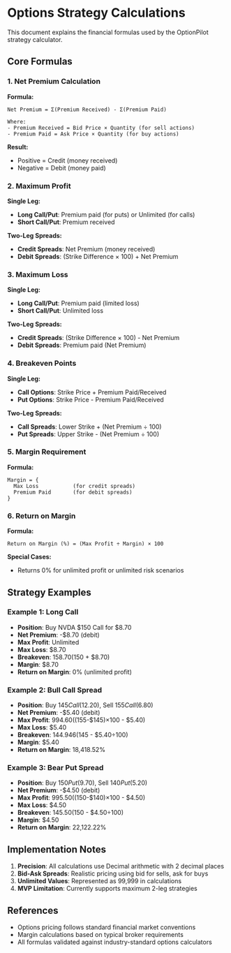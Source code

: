 # Options Strategy Calculations

This document explains the financial formulas used by the OptionPilot strategy calculator.

## Core Formulas

### 1. Net Premium Calculation

**Formula:**
```
Net Premium = Σ(Premium Received) - Σ(Premium Paid)

Where:
- Premium Received = Bid Price × Quantity (for sell actions)
- Premium Paid = Ask Price × Quantity (for buy actions)
```

**Result:**
- Positive = Credit (money received)
- Negative = Debit (money paid)

### 2. Maximum Profit

**Single Leg:**
- **Long Call/Put**: Premium paid (for puts) or Unlimited (for calls)
- **Short Call/Put**: Premium received

**Two-Leg Spreads:**
- **Credit Spreads**: Net Premium (money received)
- **Debit Spreads**: (Strike Difference × 100) + Net Premium

### 3. Maximum Loss

**Single Leg:**
- **Long Call/Put**: Premium paid (limited loss)
- **Short Call/Put**: Unlimited loss

**Two-Leg Spreads:**
- **Credit Spreads**: (Strike Difference × 100) - Net Premium
- **Debit Spreads**: Premium paid (Net Premium)

### 4. Breakeven Points

**Single Leg:**
- **Call Options**: Strike Price + Premium Paid/Received
- **Put Options**: Strike Price - Premium Paid/Received

**Two-Leg Spreads:**
- **Call Spreads**: Lower Strike + (Net Premium ÷ 100)
- **Put Spreads**: Upper Strike - (Net Premium ÷ 100)

### 5. Margin Requirement

**Formula:**
```
Margin = {
  Max Loss           (for credit spreads)
  Premium Paid       (for debit spreads)
}
```

### 6. Return on Margin

**Formula:**
```
Return on Margin (%) = (Max Profit ÷ Margin) × 100
```

**Special Cases:**
- Returns 0% for unlimited profit or unlimited risk scenarios

## Strategy Examples

### Example 1: Long Call
- **Position**: Buy NVDA $150 Call for $8.70
- **Net Premium**: -$8.70 (debit)
- **Max Profit**: Unlimited
- **Max Loss**: $8.70
- **Breakeven**: $158.70 ($150 + $8.70)
- **Margin**: $8.70
- **Return on Margin**: 0% (unlimited profit)

### Example 2: Bull Call Spread
- **Position**: Buy $145 Call ($12.20), Sell $155 Call ($6.80)
- **Net Premium**: -$5.40 (debit)
- **Max Profit**: $994.60 (($155-$145)×100 - $5.40)
- **Max Loss**: $5.40
- **Breakeven**: $144.946 ($145 - $5.40÷100)
- **Margin**: $5.40
- **Return on Margin**: 18,418.52%

### Example 3: Bear Put Spread
- **Position**: Buy $150 Put ($9.70), Sell $140 Put ($5.20)
- **Net Premium**: -$4.50 (debit)
- **Max Profit**: $995.50 (($150-$140)×100 - $4.50)
- **Max Loss**: $4.50
- **Breakeven**: $145.50 ($150 - $4.50÷100)
- **Margin**: $4.50
- **Return on Margin**: 22,122.22%

## Implementation Notes

1. **Precision**: All calculations use Decimal arithmetic with 2 decimal places
2. **Bid-Ask Spreads**: Realistic pricing using bid for sells, ask for buys
3. **Unlimited Values**: Represented as 99,999 in calculations
4. **MVP Limitation**: Currently supports maximum 2-leg strategies

## References

- Options pricing follows standard financial market conventions
- Margin calculations based on typical broker requirements
- All formulas validated against industry-standard options calculators